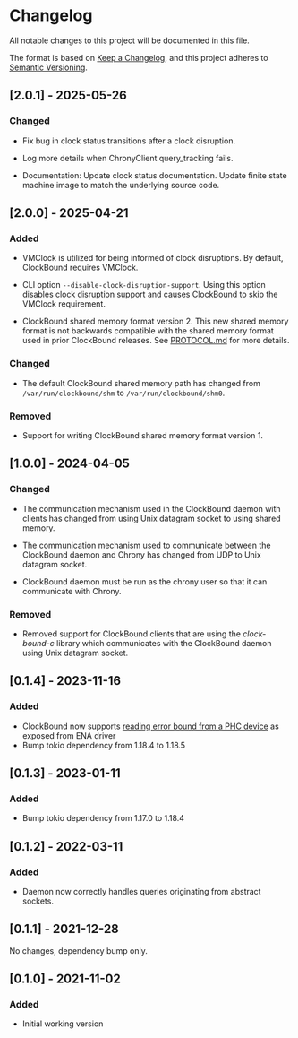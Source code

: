 # Changelog

All notable changes to this project will be documented in this file.

The format is based on [Keep a Changelog](https://keepachangelog.com/en/1.0.0/),
and this project adheres to [Semantic Versioning](https://semver.org/spec/v2.0.0.html).

## [2.0.1] - 2025-05-26

### Changed

- Fix bug in clock status transitions after a clock disruption.

- Log more details when ChronyClient query_tracking fails.

- Documentation:
  Update clock status documentation.
  Update finite state machine image to match the underlying source code.

## [2.0.0] - 2025-04-21

### Added

- VMClock is utilized for being informed of clock disruptions.
  By default, ClockBound requires VMClock.

- CLI option `--disable-clock-disruption-support`.
  Using this option disables clock disruption support and causes 
  ClockBound to skip the VMClock requirement.

- ClockBound shared memory format version 2.
  This new shared memory format is not backwards compatible with the 
  shared memory format used in prior ClockBound releases.
  See [PROTOCOL.md](../docs/PROTOCOL.md) for more details.

### Changed

- The default ClockBound shared memory path has changed from
  `/var/run/clockbound/shm` to `/var/run/clockbound/shm0`.

### Removed

- Support for writing ClockBound shared memory format version 1.

## [1.0.0] - 2024-04-05

### Changed

- The communication mechanism used in the ClockBound daemon with clients has
  changed from using Unix datagram socket to using shared memory.

- The communication mechanism used to communicate between the ClockBound daemon
  and Chrony has changed from UDP to Unix datagram socket.

- ClockBound daemon must be run as the chrony user so that it can communicate
  with Chrony.

### Removed

- Removed support for ClockBound clients that are using the *clock-bound-c* library
  which communicates with the ClockBound daemon using Unix datagram socket.

## [0.1.4] - 2023-11-16

### Added

- ClockBound now supports [reading error bound from a PHC device](https://github.com/amzn/amzn-drivers/tree/master/kernel/linux/ena) as exposed from ENA driver
- Bump tokio dependency from 1.18.4 to 1.18.5

## [0.1.3] - 2023-01-11

### Added

- Bump tokio dependency from 1.17.0 to 1.18.4

## [0.1.2] - 2022-03-11

### Added

- Daemon now correctly handles queries originating from abstract sockets.

## [0.1.1] - 2021-12-28

No changes, dependency bump only.

## [0.1.0] - 2021-11-02

### Added

- Initial working version
